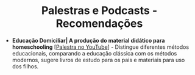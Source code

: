 <h1 align="center">Palestras e Podcasts - Recomendações</h1>

- **Educação Domiciliar| A produção do material didático para homeschooling** [[Palestra no YouTube](https://www.youtube.com/watch?v=2ZuhwTOmTSs)] - Distingue diferentes métodos educacionais, comparando a educação clássica com os métodos modernos, sugere livros de estudo para os pais e materiais para uso dos filhos.
